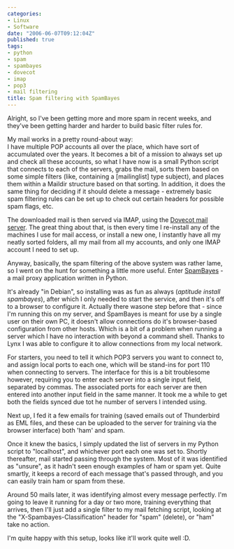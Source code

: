 ```yaml
---
categories:
- Linux
- Software
date: "2006-06-07T09:12:04Z"
published: true
tags:
- python
- spam
- spambayes
- dovecot
- imap
- pop3
- mail filtering
title: Spam filtering with SpamBayes
---
```


Alright, so I've been getting more and more spam in recent weeks, and
they've been getting harder and harder to build basic filter rules for.

My mail works in a pretty round-about way:\
I have multiple POP accounts all over the place, which have sort of
accumulated over the years. It becomes a bit of a mission to always set
up and check all these accounts, so what I have now is a small Python
script that connects to each of the servers, grabs the mail, sorts them
based on some simple filters (like, containing a \[mailinglist\] type
subject), and places them within a Maildir structure based on that
sorting. In addition, it does the same thing for deciding if it should
delete a message - extremely basic spam filtering rules can be set up to
check out certain headers for possible spam flags, etc.

The downloaded mail is then served via IMAP, using the [Dovecot mail
server](http://www.dovecot.org/). The great thing about that, is then
every time I re-install any of the machines I use for mail access, or
install a new one, I instantly have all my neatly sorted folders, all my
mail from all my accounts, and only one IMAP account I need to set up.

Anyway, basically, the spam filtering of the above system was rather
lame, so I went on the hunt for something a little more useful. Enter
[SpamBayes](http://spambayes.sourceforge.net/) - a mail proxy
application written in Python.

It's already "in Debian", so installing was as fun as always (*aptitude
install spambayes*), after which I only needed to start the service, and
then it's off to a browser to configure it. Actually there wasone step
before that - since I'm running this on my server, and SpamBayes is
meant for use by a single user on their own PC, it doesn't allow
connections do it's browser-based configuration from other hosts. Which
is a bit of a problem when running a server which I have no interaction
with beyond a command shell. Thanks to Lynx I was able to configure it
to allow connections from my local network.

For starters, you need to tell it which POP3 servers you want to connect
to, and assign local ports to each one, which will be stand-ins for port
110 when connecting to servers. The interface for this is a bit
troublesome however, requiring you to enter each server into a single
input field, separated by commas. The associated ports for each server
are then entered into another input field in the same manner. It took me
a while to get both the fields synced due tot he number of servers I
intended using.

Next up, I fed it a few emails for training (saved emails out of
Thunderbird as EML files, and these can be uploaded to the server for
training via the browser interface) both 'ham' and spam.

Once it knew the basics, I simply updated the list of servers in my
Python script to "localhost", and whichever port each one was set to.
Shortly thereafter, mail started passing through the system. Most of it
was identified as "unsure", as it hadn't seen enough examples of ham or
spam yet. Quite smartly, it keeps a record of each message that's passed
through, and you can easily train ham or spam from these.

Around 50 mails later, it was identifying almost every message
perfectly. I'm going to leave it running for a day or two more, training
everything that arrives, then I'll just add a single filter to my mail
fetching script, looking at the "X-Spambayes-Classification" header for
"spam" (delete), or "ham" take no action.

I'm quite happy with this setup, looks like it'll work quite well :D.
